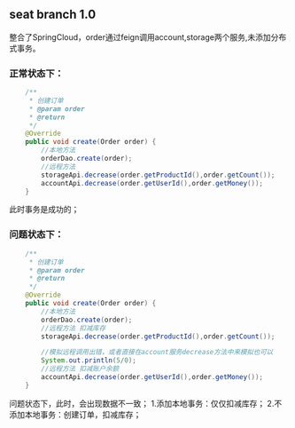 ## seat  branch 1.0
整合了SpringCloud，order通过feign调用account,storage两个服务,未添加分布式事务。
### 正常状态下：
```java
    /**
     * 创建订单
     * @param order
     * @return
     */
    @Override
    public void create(Order order) {
        //本地方法
        orderDao.create(order);
        //远程方法
        storageApi.decrease(order.getProductId(),order.getCount());
        accountApi.decrease(order.getUserId(),order.getMoney());
    }
```
此时事务是成功的；
### 问题状态下：
```java
    /**
     * 创建订单
     * @param order
     * @return
     */
    @Override
    public void create(Order order) {
        //本地方法
        orderDao.create(order);
        //远程方法 扣减库存
        storageApi.decrease(order.getProductId(),order.getCount());

        //模拟远程调用出错，或者直接在account服务decrease方法中来模拟也可以
        System.out.println(5/0);
        //远程方法 扣减账户余额
        accountApi.decrease(order.getUserId(),order.getMoney());
    }
```
问题状态下，此时，会出现数据不一致；
1.添加本地事务：仅仅扣减库存；
2.不添加本地事务：创建订单，扣减库存；
